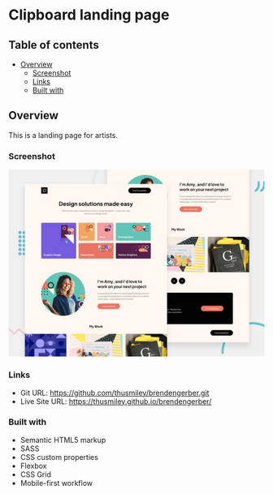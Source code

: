 # Clipboard landing page

## Table of contents

- [Overview](#overview)
  - [Screenshot](#screenshot)
  - [Links](#links)
  - [Built with](#built-with)

## Overview
This is a landing page for artists.

### Screenshot

![](./assets/preview.jpg)

### Links

- Git URL: https://github.com/thusmiley/brendengerber.git
- Live Site URL: https://thusmiley.github.io/brendengerber/


### Built with

- Semantic HTML5 markup
- SASS
- CSS custom properties
- Flexbox
- CSS Grid
- Mobile-first workflow
